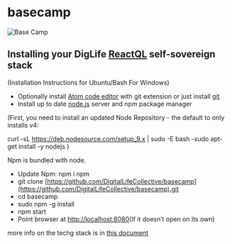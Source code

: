 # basecamp
![Base Camp](http://198.199.80.4:3000/img/basecamp2.jpg "Base Camp")
## Installing your DigLife [ReactQL](https://reactql.org/) self-sovereign stack

(Installation Instructions for Ubuntu/Bash For Windows)

- Optionally install [Atom code editor](https://atom.io/) with git extension or just install [git](https://git-scm.com/) 
- Install up to date [node.js](https://nodejs.org/) server and npm package manager  

(First, you need to install an updated Node Repository - the default to only installs v4:

curl -sL https://deb.nodesource.com/setup_9.x | sudo -E bash -sudo apt-get install -y nodejs )

Npm is bundled with node.

- Update Npm: npm i npm 
- git clone [https://github.com/DigitalLifeCollective/basecamp](https://github.com/DigitalLifeCollective/basecamp).git 
- cd basecamp 
- sudo npm -g install 
- npm start 
- Point browser at [http://localhost:8080](http://localhost:8080)(If it doesn’t open on its own)

more info on the techg stack is in [this document](https://docs.google.com/document/d/18GEmM0iT6UnPUhUJoHrZ6FPZi3-K96BD3RxErylayD4/edit#)
